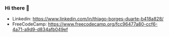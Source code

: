 ### Hi there 👋

* Linkedin: https://www.linkedin.com/in/thiago-borges-duarte-b418a828/
* FreeCodeCamp: https://www.freecodecamp.org/fcc96477a80-ccf6-4a71-a9d9-d834afb049ef

<!--
**thiagobduarte/thiagobduarte** is a ✨ _special_ ✨ repository because its `README.md` (this file) appears on your GitHub profile.

Here are some ideas to get you started:

- 🔭 I’m currently working on ...
- 🌱 I’m currently learning ...
- 👯 I’m looking to collaborate on ...
- 🤔 I’m looking for help with ...
- 💬 Ask me about ...
- 📫 How to reach me: ...
- 😄 Pronouns: ...
- ⚡ Fun fact: ...
-->
